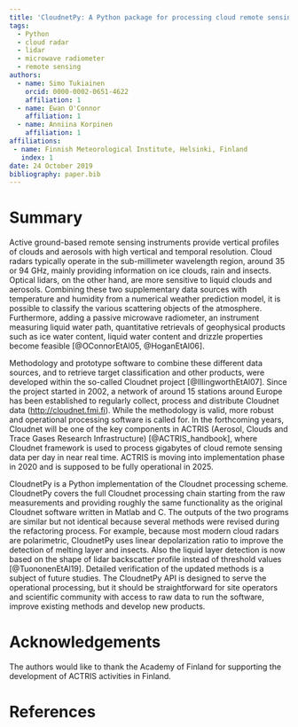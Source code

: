 ```yaml
---
title: 'CloudnetPy: A Python package for processing cloud remote sensing data'
tags:
  - Python
  - cloud radar
  - lidar
  - microwave radiometer
  - remote sensing
authors:
  - name: Simo Tukiainen
    orcid: 0000-0002-0651-4622
    affiliation: 1
  - name: Ewan O'Connor
    affiliation: 1
  - name: Anniina Korpinen
    affiliation: 1
affiliations:
 - name: Finnish Meteorological Institute, Helsinki, Finland
   index: 1
date: 24 October 2019
bibliography: paper.bib
---
```


# Summary

Active ground-based remote sensing instruments provide vertical profiles of 
clouds and aerosols with high vertical and temporal resolution. Cloud radars 
typically operate in the sub-millimeter wavelength region, around 35 or 94 GHz, 
mainly providing information on ice clouds, rain and insects. Optical lidars,
on the other hand, are more sensitive to liquid clouds and aerosols. 
Combining these two supplementary data sources with temperature and humidity 
from a numerical weather prediction model, it is possible to classify 
the various scattering objects of the atmosphere.
Furthermore, adding a passive microwave radiometer, an instrument measuring 
liquid water path, quantitative retrievals of geophysical 
products such as ice water content, liquid water content 
and drizzle properties become feasible [@OConnorEtAl05, @HoganEtAl06].

Methodology and prototype software to combine these different data sources, 
and to retrieve target classification and other products, were developed within 
the so-called Cloudnet project [@IllingworthEtAl07]. Since the project started 
in 2002, a network of around 15 stations around Europe has been established 
to regularly collect, process and distribute Cloudnet data (http://cloudnet.fmi.fi). 
While the methodology is valid, more robust and operational processing 
software is called for. In the forthcoming years, Cloudnet will be one of 
the key components in ACTRIS (Aerosol, Clouds and Trace Gases Research 
Infrastructure) [@ACTRIS_handbook], where Cloudnet framework 
is used to process gigabytes of cloud remote sensing data per day in near real time. 
ACTRIS is moving into implementation phase in 2020 and is supposed 
to be fully operational in 2025.

CloudnetPy is a Python implementation of the Cloudnet processing scheme. 
CloudnetPy covers the full Cloudnet processing chain starting from the raw 
measurements and providing roughly the same functionality as the original 
Cloudnet software written in Matlab and C. The outputs of the two programs 
are similar but not identical because several methods were revised 
during the refactoring process. For example, because most modern cloud 
radars are polarimetric, CloudnetPy uses linear depolarization ratio 
to improve the detection of melting layer and insects. Also the 
liquid layer detection is now based on the shape of lidar backscatter 
profile instead of threshold values [@TuononenEtAl19]. Detailed
verification of the updated methods is a subject of future studies.
The CloudnetPy API is designed to serve the operational processing, but 
it should be straightforward for site operators and scientific community
with access to raw data to run the software, improve existing 
methods and develop new products.


# Acknowledgements

The authors would like to thank the Academy of Finland for supporting
the development of ACTRIS activities in Finland.

# References